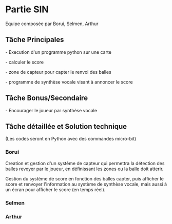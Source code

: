 <h1>Partie SIN</h1>
Equipe composée par Borui, Selmen, Arthur

<h2>
Tâche Principales
</h2>
<p>- Execution d'un programme python sur une carte </p>
<p>- calculer le score </p>
<p>- zone de capteur pour capter le renvoi des balles </p>
<p>- programme de synthèse vocale visant à annoncer le score </p>




<h2>
Tâche Bonus/Secondaire
</h2>

<p>- Encourager le joueur par synthèse vocale </p>



<h2>
Tâche détaillée et Solution technique
</h2>

(Les codes seront en Python avec des commandes micro-bit)

<h3>Borui</h3>
<p> Creation et gestion d'un système de capteur qui permettra la détection des balles revoyer par le joueur, en définissant les zones ou la balle doit atterir.</p>
<p> Gestion du système de score en fonction des balles capter, puis afficher le score et renvoyer l'information au système de synthèse vocale, mais aussi à un écran pour afficher le score (en temps réel). </p>

<h3>Selmen</h3>
<p>  </p>
<p>  </p>

<h3>Arthur</h3>
<p>  </p>
<p>  </p>

